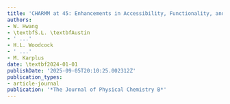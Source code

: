 ```yaml
---
title: 'CHARMM at 45: Enhancements in Accessibility, Functionality, and Speed.'
authors:
- W. Hwang
- \textbfS.L. \textbfAustin
- ' ...'
- H.L. Woodcock
- ' ...'
- M. Karplus
date: \textbf2024-01-01
publishDate: '2025-09-05T20:10:25.002312Z'
publication_types:
- article-journal
publication: '*The Journal of Physical Chemistry B*'
---
```

